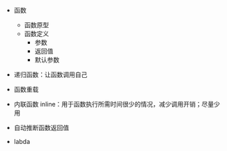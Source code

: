 - 函数
    - 函数原型
    - 函数定义
        - 参数
        - 返回值
        - 默认参数
- 递归函数：让函数调用自己

- 函数重载

- 内联函数 inline：用于函数执行所需时间很少的情况，减少调用开销；尽量少用

- 自动推断函数返回值

- labda